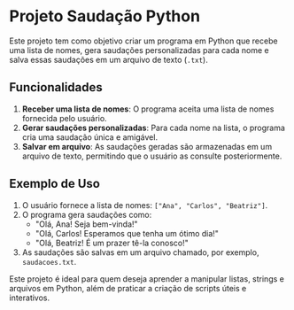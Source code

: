 # Projeto Saudação Python

Este projeto tem como objetivo criar um programa em Python que recebe uma lista de nomes, gera saudações personalizadas para cada nome e salva essas saudações em um arquivo de texto (`.txt`). 

## Funcionalidades

1. **Receber uma lista de nomes**: O programa aceita uma lista de nomes fornecida pelo usuário.
2. **Gerar saudações personalizadas**: Para cada nome na lista, o programa cria uma saudação única e amigável.
3. **Salvar em arquivo**: As saudações geradas são armazenadas em um arquivo de texto, permitindo que o usuário as consulte posteriormente.

## Exemplo de Uso

1. O usuário fornece a lista de nomes: `["Ana", "Carlos", "Beatriz"]`.
2. O programa gera saudações como:
   - "Olá, Ana! Seja bem-vinda!"
   - "Olá, Carlos! Esperamos que tenha um ótimo dia!"
   - "Olá, Beatriz! É um prazer tê-la conosco!"
3. As saudações são salvas em um arquivo chamado, por exemplo, `saudacoes.txt`.

Este projeto é ideal para quem deseja aprender a manipular listas, strings e arquivos em Python, além de praticar a criação de scripts úteis e interativos.